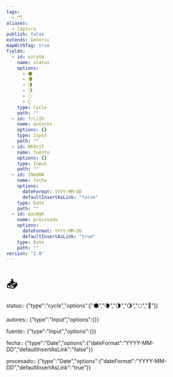 ```yaml
---
tags:
  - 🗂️
aliases:
  - Captura
publish: false
extends: Generic
mapWithTag: true
fields:
  - id: ezryU4
    name: status
    options:
      - 🌑
      - 🌘
      - 🌗
      - 🌖
      - 🌕
      - 🌙
    type: Cycle
    path: ""
  - id: 7rLiIh
    name: autores
    options: {}
    type: Input
    path: ""
  - id: H69zjT
    name: fuente
    options: {}
    type: Input
    path: ""
  - id: INmdMA
    name: fecha
    options:
      dateFormat: YYYY-MM-DD
      defaultInsertAsLink: "false"
    type: Date
    path: ""
  - id: oacWgK
    name: procesado
    options:
      dateFormat: YYYY-MM-DD
      defaultInsertAsLink: "true"
    type: Date
    path: ""
version: "2.0"
---
```


# 📥

status:: {"type":"cycle","options":["🌑","🌘","🌗","🌖","🌕","🌙"]}

autores:: {"type":"Input","options":{}}  

fuente:: {"type":"Input","options":{}}  

fecha:: {"type":"Date","options":{"dateFormat":"YYYY-MM-DD","defaultInsertAsLink":"false"}}


procesado:: {"type":"Date","options":{"dateFormat":"YYYY-MM-DD","defaultInsertAsLink":"true"}}